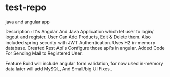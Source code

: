 # test-repo
java and angular app

Description :
  It's Angular And Java Application which let user to login/ logout and register.
  User Can Add Products, Edit & Delete them.
  Also included spring security with JWT Authentication.
  Uses H2 in-memory database.
  Created Rest Api's
  Configure those api's in angular.
  Added Code For Sending Mail to Registered User.
  
Feature Build will include angular form validation,
for now used in-memory data later will add MySQL,
And Small/big UI Fixes..
